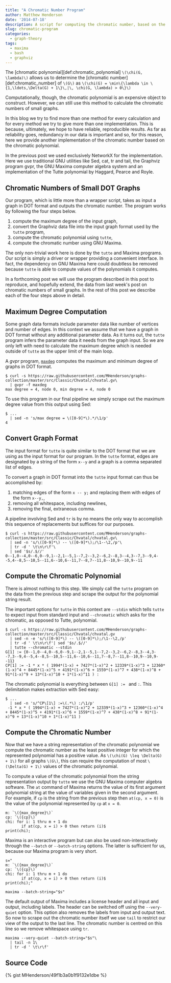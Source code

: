 ```yaml
---
title: "A Chromatic Number Program"
author: Matthew Henderson
date: '2014-07-18'
description: A script for computing the chromatic number, based on the Tutte polynomial.
slug: chromatic-program
categories:
  - graph-theory
tags:
  - maxima
  - bash
  - graphviz
---
```


The [chromatic polynomial][def:chromatic_polynomial] `\(\chi(G, \lambda)\)`
allows us to determine the [chromatic number][def:chromatic_number] of `\(G\)` as
`\(\chi(G) = \min\{\lambda \in \{1,\ldots,\Delta(G) + 1\}\,|\, \chi(G, \lambda) > 0\}\)`

Computationally, though, the chromatic polynomial is an expensive object to
construct. However, we can still use this method to calculate the chromatic
numbers of small graphs.

In this blog we try to find more than one method for every calculation and for
every method we try to give more than one implementation. This is because,
ultimately, we hope to have reliable, reproducible results. As far as
reliability goes, redundancy in our data is important and so, for this
reason, here we provide another implementation of the chromatic number based
on the chromatic polynomial.

In the previous post we used exclusively NetworkX for the implementation. Here
we use traditional GNU utilities like Sed, cat, tr and tail, the Graphviz
program gvpr, the GNU Maxima computer algebra system and an implementation
of the Tutte polynomial by Haggard, Pearce and Royle.

## Chromatic Numbers of Small DOT Graphs

Our program, which is little more than a wrapper script, takes as input a
graph in DOT format and outputs the chromatic number. The program works by
following the four steps below.

1. compute the maximum degree of the input graph,
2. convert the Graphviz data file into the input graph format used by the
   `tutte` program,
3. compute the chromatic polynomial using `tutte`,
4. compute the chromatic number using GNU Maxima.

The only non-trivial work here is done by the `tutte` and Maxima programs.
Our script is simply a driver or wrapper providing a convenient interface.
In fact, the dependency on GNU Maxima here could doubtless be removed because
`tutte` is able to compute values of the polynomials it computes.

In a forthcoming post we will use the program described in this post to
reproduce, and hopefully extend, the data from last week's post on chromatic
numbers of small graphs. In the rest of this post we describe each of the
four steps above in detail.

## Maximum Degree Computation

Some graph data formats include parameter data like number of vertices and
number of edges. In this context we assume that we have a graph in DOT format
without any additional parameter data. As it turns out, the `tutte` program
infers the parameter data it needs from the graph input. So we are only left
with need to calculate the maximum degree which is needed outside of `tutte`
as the upper limit of the main loop.

A *gvpr* program, [`maxdeg`][maxdeg] computes the maximum and minimum degree
of graphs in DOT format.

    $ curl -s https://raw.githubusercontent.com/MHenderson/graphs-collection/master/src/Classic/Chvatal/chvatal.gv\
      | gvpr -f maxdeg
    max degree = 4, node 0, min degree = 4, node 0

To use this program in our final pipeline we simply scrape out the maximum
degree value from this output using Sed:

    $ ...
      | sed -n 's/max degree = \([0-9]*\).*/\1/p'
    4

## Convert Graph Format

The input format for `tutte` is quite similar to the DOT format that we are
using as the input format for our program. In the `tutte` format, edges are
designated by a string of the form `x--y` and a graph is a comma separated
list of edges.

To convert a graph in DOT format into the `tutte` input format can thus be
accomplished by:

1. matching edges of the form `x -- y;` and replacing them with edges of the
   form `x--y,`,
2. removing all whitespace, including newlines,
3. removing the final, extraneous comma.

A pipeline involving Sed and `tr` is by no means the only way to accomplish
this sequence of replacements but suffices for our purposes.

    $ curl -s https://raw.githubusercontent.com/MHenderson/graphs-collection/master/src/Classic/Chvatal/chvatal.gv\
      | sed -n 's/\([0-9]*\) -- \([0-9]*\);/\1--\2,/p'\
      | tr -d ' \t\n\r\f'\
      | sed '$s/.$//'
    0--1,0--4,0--6,0--9,1--2,1--5,1--7,2--3,2--6,2--8,3--4,3--7,3--9,4--5,4--8,5--10,5--11,6--10,6--11,7--8,7--11,8--10,9--10,9--11

## Compute the Chromatic Polynomial

There is almost nothing to this step. We simply call the `tutte` program on the
data from the previous step and scrape the output for the polynomial string
result.

The important options for `tutte` in this context are `--stdin` which tells
`tutte` to expect input from standard input and `--chromatic` which asks for
the chromatic, as opposed to Tutte, polynomial.

    $ curl -s https://raw.githubusercontent.com/MHenderson/graphs-collection/master/src/Classic/Chvatal/chvatal.gv
      | sed -n -e 's/\([0-9]*\) -- \([0-9]*\);/\1--\2,/p'
      | tr -d ' \t\n\r\f'| sed '$s/.$//'
      | tutte --chromatic --stdin
    G[1] := {0--1,0--4,0--6,0--9,1--2,1--5,1--7,2--3,2--6,2--8,3--4,3--7,3--9,4--5,4--8,5--10,5--11,6--10,6--11,7--8,7--11,8--10,9--10,9--11}
    CP[1] := -1 * x * ( 1994*(1-x) + 7427*(1-x)^2 + 12339*(1-x)^3 + 12360*(1-x)^4 + 8445*(1-x)^5 + 4191*(1-x)^6 + 1559*(1-x)^7 + 438*(1-x)^8 + 91*(1-x)^9 + 13*(1-x)^10 + 1*(1-x)^11 ) :

The chromatic polynomial is everything between `G[1] := ` and ` : `. This
delimitation makes extraction with Sed easy:

    $ ...
      | sed -n 's/^CP\[1\] :=\(.*\) :/\1/p'
     -1 * x * ( 1994*(1-x) + 7427*(1-x)^2 + 12339*(1-x)^3 + 12360*(1-x)^4 + 8445*(1-x)^5 + 4191*(1-x)^6 + 1559*(1-x)^7 + 438*(1-x)^8 + 91*(1-x)^9 + 13*(1-x)^10 + 1*(1-x)^11 )

## Compute the Chromatic Number

Now that we have a string representation of the chromatic polynomial we
compute the chromatic number as the least positive integer for which the
represented polynomial has a positive value. As `\(\chi(G) \leq \Delta(G) + 1\)`
for all graphs `\(G\)`, this can require the computation of most
`\(\Delta(G) + 1\)` values of the chromatic polynomial.

To compute a value of the chromatic polynomial from the string representation
output by `tutte` we use the GNU Maxima computer algebra software. The `at`
command of Maxima returns the value of its first argument polynomial string
at the value of variables given in the second argument. For example, if `cp`
is the string from the previous step then `at(cp, x = 0)` is the value of the
polynomial represented by `cp` at `x = 0`.

    m: `\({max_degree}\)`
    cp: `\({cp}\)`
    chi: for i: 1 thru m + 1 do
           if at(cp, x = i) > 0 then return (i)$
    print(chi);

Maxima is an interactive program but can also be used non-interactively through
the `--batch` or `--batch-string` options. The latter is sufficient for us,
because our Maxima program is very short.

    s="
    m: `\({max_degree}\)`
    cp: `\({cp}\)`
    chi: for i: 1 thru m + 1 do
           if at(cp, x = i) > 0 then return (i)$
    print(chi);"

    maxima --batch-string="$s"

The default output of Maxima includes a license header and all input and
output, including labels. The header can be switched off using the
`--very-quiet` option. This option also removes the labels from input and
output text. So now to scrape out the chromatic number itself we use `tail`
to restrict our view of the output to the last line. The chromatic number
is centred on this line so we remove whitespace using `tr`.

    maxima --very-quiet --batch-string="$s"\
      | tail -n 1\
      | tr -d ' \t\r\f'

## Source Code

{% gist MHenderson/49f1b3a0b1f9132e1dbe %}

[maxdeg]: https://github.com/ellson/graphviz/blob/master/cmd/gvpr/lib/maxdeg
[gistllink]: https://gist.github.com/MHenderson/49f1b3a0b1f9132e1dbe

